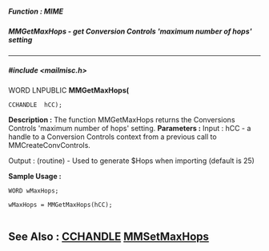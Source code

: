##### Function : MIME
##### MMGetMaxHops - get Conversion Controls 'maximum number of hops' setting
---
##### #include <mailmisc.h>
WORD LNPUBLIC **MMGetMaxHops(**

	CCHANDLE  hCC);
**Description :**
The function  MMGetMaxHops returns the Conversions Controls 'maximum number of 
hops' setting.
**Parameters :**
Input :
hCC  -  a handle to a Conversion Controls context from a previous call to MMCreateConvControls.

Output :
(routine)  -  Used to generate $Hops when importing (default is 25)


**Sample Usage :**
```
WORD wMaxHops;

wMaxHops = MMGetMaxHops(hCC);


```
**See Also :**
[CCHANDLE](D:/md_files/CCHANDLE.md)
[MMSetMaxHops](D:/md_files/MMSetMaxHops.md)
---
